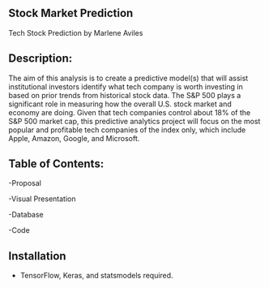 ## Stock Market Prediction 

Tech Stock Prediction 
by
Marlene Aviles

## Description:
The aim of this analysis is to create a predictive model(s) that will assist institutional investors identify what tech company is worth investing in based on prior trends from historical stock data. The S&P 500 plays a significant role in measuring how the overall U.S. stock market and economy are doing. Given that tech companies control about 18% of the S&P 500 market cap, this predictive analytics project will focus on the most popular and profitable tech companies of the index only, which include Apple, Amazon, Google, and Microsoft.

## Table of Contents:
-Proposal

-Visual Presentation

-Database

-Code 

## Installation
- TensorFlow, Keras, and statsmodels required. 
